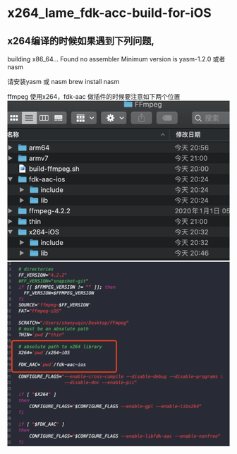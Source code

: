# x264_lame_fdk-acc-build-for-iOS

## x264编译的时候如果遇到下列问题,
building x86_64...
Found no assembler
Minimum version is yasm-1.2.0  或者  nasm

请安装yasm 或  nasm 
brew install nasm


ffmpeg 使用x264，fdk-aac 做插件的时候要注意如下两个位置
![文件目录](https://github.com/shanyuqin/x264_lame_fdk-acc-build-for-iOS/blob/master/ffmpeg-img1.jpg)
![脚本改写](https://github.com/shanyuqin/x264_lame_fdk-acc-build-for-iOS/blob/master/ffmpeg-img2.jpg)
